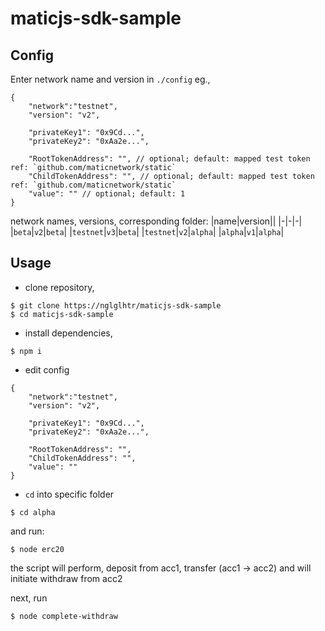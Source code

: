 # maticjs-sdk-sample

## Config
Enter network name and version in `./config`
eg.,

```
{
    "network":"testnet",
    "version": "v2",

    "privateKey1": "0x9Cd...",
    "privateKey2": "0xAa2e...",

    "RootTokenAddress": "", // optional; default: mapped test token ref: `github.com/maticnetwork/static`
    "ChildTokenAddress": "", // optional; default: mapped test token ref: `github.com/maticnetwork/static`
    "value": "" // optional; default: 1
}
```

network names, versions, corresponding folder:
|name|version||
|-|-|-|
|`beta`|`v2`|`beta`|
|`testnet`|`v3`|`beta`|
|`testnet`|`v2`|`alpha`|
|`alpha`|`v1`|`alpha`|

## Usage

* clone repository, 
```
$ git clone https://nglglhtr/maticjs-sdk-sample
$ cd maticjs-sdk-sample
```

* install dependencies,
```
$ npm i
```

* edit config
```
{
    "network":"testnet",
    "version": "v2",

    "privateKey1": "0x9Cd...",
    "privateKey2": "0xAa2e...",

    "RootTokenAddress": "",
    "ChildTokenAddress": "", 
    "value": "" 
}
```
* `cd` into specific folder 

```
$ cd alpha
```
and run:
```
$ node erc20
```
the script will perform, deposit from acc1, transfer (acc1 -> acc2) and will initiate withdraw from acc2

next, run
```
$ node complete-withdraw
```